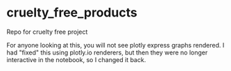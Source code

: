 # cruelty_free_products
Repo for cruelty free project

For anyone looking at this, you will not see plotly express graphs rendered.  I had "fixed" this using plotly.io renderers, but then they were no longer interactive in the notebook, so I changed it back.
